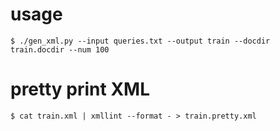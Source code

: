# usage
```
$ ./gen_xml.py --input queries.txt --output train --docdir train.docdir --num 100
```

# pretty print XML
```
$ cat train.xml | xmllint --format - > train.pretty.xml
```
